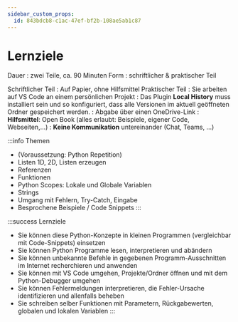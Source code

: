 ```yaml
---
sidebar_custom_props:
  id: 843bdcb8-c1ac-47ef-bf2b-108ae5ab1c87
---
```

# Lernziele

Dauer
: zwei Teile, ca. 90 Minuten
Form
: schriftlicher & praktischer Teil

Schriftlicher Teil
: Auf Papier, ohne Hilfsmittel
Praktischer Teil
: Sie arbeiten auf VS Code an einem persönlichen Projekt
: Das Plugin __Local History__ muss installiert sein und so konfiguriert, dass alle Versionen im aktuell geöffneten Ordner gespeichert werden.
: Abgabe über einen OneDrive-Link
: **Hilfsmittel**: Open Book (alles erlaubt: Beispiele, eigener Code, Webseiten,...)
: **Keine Kommunikation** untereinander (Chat, Teams, ...)

:::info Themen
- (Voraussetzung: Python Repetition)
- Listen 1D, 2D, Listen erzeugen
- Referenzen
- Funktionen
- Python Scopes: Lokale und Globale Variablen
- Strings
- Umgang mit Fehlern, Try-Catch, Eingabe
- Besprochene Beispiele / Code Snippets
:::

:::success Lernziele
- Sie können diese Python-Konzepte in kleinen Programmen (vergleichbar mit Code-Snippets) einsetzen
- Sie können Python Programme lesen, interpretieren und abändern
- Sie können unbekannte Befehle in gegebenen Programm-Ausschnitten im Internet recherchieren und anwenden
- Sie können mit VS Code umgehen, Projekte/Ordner öffnen und mit dem Python-Debugger umgehen
- Sie können Fehlermeldungen interpretieren, die Fehler-Ursache identifizieren und allenfalls beheben
- Sie schreiben selber Funktionen mit Parametern, Rückgabewerten, globalen und lokalen Variablen
:::
